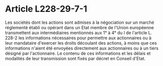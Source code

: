 # Article L228-29-7-1

Les sociétés dont les actions sont admises à la négociation sur un marché réglementé établi ou opérant dans un Etat membre de l'Union européenne transmettent aux intermédiaires mentionnés aux 1° à 4° du I de l'article L. 228-2 les informations nécessaires pour permettre aux actionnaires ou à leur mandataire d'exercer les droits découlant des actions, à moins que ces informations n'aient été envoyées directement aux actionnaires ou à un tiers désigné par l'actionnaire. Le contenu de ces informations et les délais et modalités de leur transmission sont fixés par décret en Conseil d'Etat.
